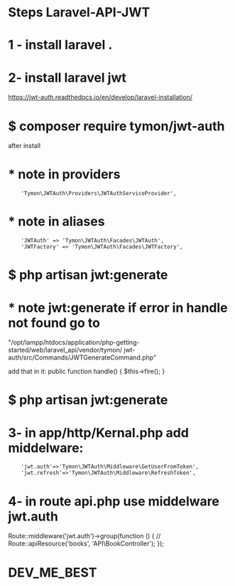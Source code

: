 # Steps Laravel-API-JWT


# 1 - install laravel .
# 2- install laravel jwt
https://jwt-auth.readthedocs.io/en/develop/laravel-installation/

# $ composer require tymon/jwt-auth

after install
# * note in providers
        'Tymon\JWTAuth\Providers\JWTAuthServiceProvider',

# * note in  aliases
        'JWTAuth' => 'Tymon\JWTAuth\Facades\JWTAuth', 
        'JWTFactory' => 'Tymon\JWTAuth\Facades\JWTFactory',

# $ php artisan jwt:generate

# *  note jwt:generate if error in handle not found go to 
"/opt/lampp/htdocs/application/php-getting-started/web/laravel_api/vendor/tymon/
jwt-auth/src/Commands/JWTGenerateCommand.php"

add that in it:
    public function handle()
    {
        $this->fire();
    }
# $ php artisan jwt:generate

 # 3- in app/http/Kernal.php add  middelware:
        'jwt.auth'=>'Tymon\JWTAuth\Middleware\GetUserFromToken',
        'jwt.refresh'=>'Tymon\JWTAuth\Middleware\RefreshToken',
# 4- in route api.php use middelware jwt.auth

Route::middleware('jwt.auth')->group(function () {
   // Route::apiResource('books', 'API\BookController');
});


# DEV_ME_BEST
